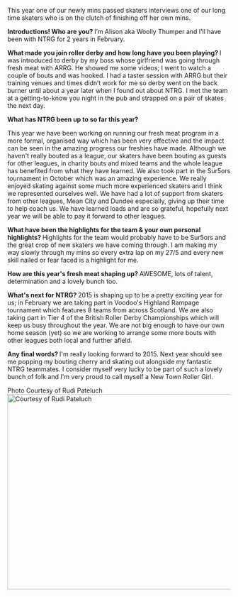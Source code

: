 <html><body><p>This year one of our newly mins passed skaters interviews one of our long time skaters who is on the clutch of finishing off her own mins.

<strong>Introductions! Who are you?
</strong>I’m Alison aka Woolly Thumper and I’ll have been with NTRG for 2 years in February.

<strong>What made you join roller derby and how long have you been playing?
</strong>I was introduced to derby by my boss whose girlfriend was going through fresh meat with ARRG. He showed me some videos; I went to watch a couple of bouts and was hooked. I had a taster session with ARRG but their training venues and times didn’t work for me so derby went on the back burner until about a year later when I found out about NTRG. I met the team at a getting-to-know you night in the pub and strapped on a pair of skates the next day.

<strong>What has NTRG been up to so far this year? </strong>

This year we have been working on running our fresh meat program in a more formal, organised way which has been very effective and the impact can be seen in the amazing progress our freshies have made. Although we haven't really bouted as a league, our skaters have been bouting as guests for other leagues, in charity bouts and mixed teams and the whole league has benefited from what they have learned. We also took part in the Sur5ors tournament in October which was an amazing experience. We really enjoyed skating against some much more experienced skaters and I think we represented ourselves well. We have had a lot of support from skaters from other leagues, Mean City and Dundee especially, giving up their time to help coach us. We have learned loads and are so grateful, hopefully next year we will be able to pay it forward to other leagues.

<strong>What have been the highlights for the team &amp; your own personal highlights?
</strong>Highlights for the team would probably have to be Sur5ors and the great crop of new skaters we have coming through. I am making my way slowly through my mins so every extra lap on my 27/5 and every new skill nailed or fear faced is a highlight for me.

<strong>How are this year's fresh meat shaping up?
</strong>AWESOME, lots of talent, determination and a lovely bunch too.

<strong>What's next for NTRG?
</strong>2015 is shaping up to be a pretty exciting year for us; in February we are taking part in Voodoo's Highland Rampage tournament which features 8 teams from across Scotland. We are also taking part in Tier 4 of the British Roller Derby Championships which will keep us busy throughout the year. We are not big enough to have our own home season (yet) so we are working to arrange some more bouts with other leagues both local and further afield.

<strong>Any final words?
</strong>I'm really looking forward to 2015. Next year should see me popping my bouting cherry and skating out alongside my fantastic NTRG teammates. I consider myself very lucky to be part of such a lovely bunch of folk and I'm very proud to call myself a New Town Roller Girl.

Photo Courtesy of Rudi Pateluch<a href="/2014/12/ntrg-61.jpg"><img class="alignnone size-large wp-image-4465" src="https://scottishrollerderbyblog.com/2014/12/ntrg-61.jpg?w=660" alt="Courtesy of Rudi Pateluch" width="660" height="440"></a></p></body></html>
